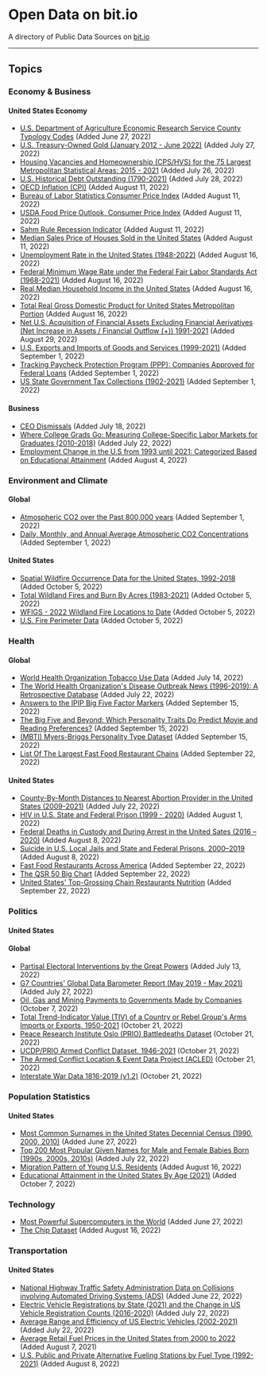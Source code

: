 # Open Data on bit.io
A directory of Public Data Sources on [bit.io](https://bit.io)
___

## Topics
### Economy & Business
#### United States Economy
- [U.S. Department of Agriculture Economic Research Service County Typology Codes](https://bit.io/bitdotio/county_typology_codes?utm_source=github&utm_medium=social&utm_campaign=publicdata-county-typology) (Added June 27, 2022)
- [U.S. Treasury-Owned Gold (January 2012 - June 2022)](https://bit.io/bitdotio/us-treasury-gold?utm_source=github&utm_medium=social&utm_campaign=us-treasury-gold) (Added July 27, 2022)
- [Housing Vacancies and Homeownership (CPS/HVS) for the 75 Largest Metropolitan Statistical Areas: 2015 - 2021](https://bit.io/bitdotio/census-housing-vacancy?utm_source=github&utm_medium=social&utm_campaign=census-housing-vacancy) (Added July 26, 2022)
- [U.S. Historical Debt Outstanding (1790-2021)](https://bit.io/bitdotio/us-historical-debt?utm_source=github&utm_medium=social&utm_campaign=us-historical-debt) (Added July 28, 2022)
- [OECD Inflation (CPI)](https://bit.io/bitdotio/oecd-cpi) (Added August 11, 2022)
- [Bureau of Labor Statistics Consumer Price Index](https://bit.io/bitdotio/bls-cpi) (Added August 11, 2022)
- [USDA Food Price Outlook, Consumer Price Index](https://bit.io/bitdotio/usda-food-price-outlook) (Added August 11, 2022)
- [Sahm Rule Recession Indicator](https://bit.io/bitdotio/sahm-indicator) (Added August 11, 2022)
- [Median Sales Price of Houses Sold in the United States](https://bit.io/bitdotio/census-home-sale-prices?utm_source=github&utm_medium=social&utm_campaign=census-home-sale-prices) (Added August 11, 2022)
- [Unemployment Rate in the United States (1948-2022)](https://bit.io/bitdotio/bls-unemployment-rate?utm_source=github&utm_medium=social&utm_campaign=bls-unemployment-rate) (Added August 16, 2022)
- [Federal Minimum Wage Rate under the Federal Fair Labor Standards Act (1968-2021)](https://bit.io/bitdotio/dol-fed-min-wage?utm_source=github&utm_medium=social&utm_campaign=dol-fed-min-wage) (Added August 16, 2022)
- [Real Median Household Income in the United States](https://bit.io/bitdotio/census-median-hh-income?utm_source=github&utm_medium=social&utm_campaign=census-median-hh-income) (Added August 16, 2022)
- [Total Real Gross Domestic Product for United States Metropolitan Portion](https://bit.io/bitdotio/bea-total-metro-gdp?utm_source=github&utm_medium=social&utm_campaign=bea-total-metro-gdp) (Added August 16, 2022)
- [Net U.S. Acquisition of Financial Assets Excluding Financial Aerivatives (Net Increase in Assets / Financial Outflow (+)) 1991-2021](https://bit.io/bitdotio/bea_financial_assets?utm_source=github&utm_medium=social&utm_campaign=bea_financial_assets) (Added August 29, 2022)
- [U.S. Exports and Imports of Goods and Services (1999-2021)](https://bit.io/bitdotio/bea_imports_exports?utm_source=github&utm_medium=social&utm_campaign=bea_imports_exports) (Added September 1, 2022)
- [Tracking Paycheck Protection Program (PPP): Companies Approved for Federal Loans](https://bit.io/bitdotio/sba_ppp_loans?utm_source=github&utm_medium=social&utm_campaign=sba_ppp_loans) (Added September 1, 2022)
- [US State Government Tax Collections (1902-2021)](https://bit.io/bitdotio/us-state-taxes?utm_source=github&utm_medium=social&utm_campaign=us-state-taxes) (Added September 1, 2022)

#### Business
- [CEO Dismissals](https://bit.io/bitdotio/ceo_dismissals?utm_source=github&utm_medium=social&utm_campaign=publicdata-ceo-dismissals) (Added July 18, 2022)
- [Where College Grads Go: Measuring College-Specific Labor Markets for Graduates (2010-2018)](https://bit.io/bitdotio/grads-on-the-go?utm_source=github&utm_medium=social&utm_campaign=grads-on-the-go) (Added July 22, 2022)
- [Employment Change in the U.S from 1993 until 2021: Categorized Based on Educational Attainment](https://bit.io/bitdotio/qwi-employment-edu?utm_source=github&utm_medium=social&utm_campaign=qwi-employment-edu) (Added August 4, 2022)

### Environment and Climate
#### Global
- [Atmospheric CO2 over the Past 800,000 years](https://bit.io/bitdotio/noaa-historical-co2?utm_source=github&utm_medium=social&utm_campaign=noaa-historical-co2) (Added September 1, 2022)
- [Daily, Monthly, and Annual Average Atmospheric CO2 Concentrations](https://bit.io/bitdotio/noaa-global-co2-trends?utm_source=github&utm_medium=social&utm_campaign=noaa-global-co2-trends) (Added September 1, 2022)

#### United States
- [Spatial Wildfire Occurrence Data for the United States, 1992-2018](https://bit.io/bitdotio/us_wildfires_spatial?utm_source=github&utm_medium=social&utm_campaign=us_wildfires_spatial) (Added October 5, 2022)
- [Total Wildland Fires and Burn By Acres (1983-2021)](https://bit.io/bitdotio/nifc_wildfire_acres?utm_source=github&utm_medium=social&utm_campaign=nifc_wildfire_acres) (Added October 5, 2022)
- [WFIGS - 2022 Wildland Fire Locations to Date](https://bit.io/bitdotio/wfigs_fire_locations?utm_source=github&utm_medium=social&utm_campaign=wfigs_fire_locations) (Added October 5, 2022)
- [U.S. Fire Perimeter Data](https://bit.io/bitdotio/nifc_fire_perimeter?utm_source=github&utm_medium=social&utm_campaign=nifc_fire_perimeter) (Added October 5, 2022)

### Health
#### Global
- [World Health Organization Tobacco Use Data](https://bit.io/bitdotio/who_tobacco_use?utm_source=github&utm_medium=social&utm_campaign=publicdata-who-tobacco-use) (Added July 14, 2022)
- [The World Health Organization's Disease Outbreak News (1996-2019): A Retrospective Database](https://bit.io/bitdotio/disease-outbreak-news?utm_source=github&utm_medium=social&utm_campaign=disease-outbreak-news) (Added July 22, 2022)
- [Answers to the IPIP Big Five Factor Markers](https://bit.io/bitdotio/openpsych-big5?utm_source=github&utm_medium=social&utm_campaign=openpsych-big5) (Added September 15, 2022)
- [The Big Five and Beyond: Which Personality Traits Do Predict Movie and Reading Preferences?](https://bit.io/bitdotio/big5-movies-books?utm_source=github&utm_medium=social&utm_campaign=big5-movies-books)  (Added September 15, 2022)
- [(MBTI) Myers-Briggs Personality Type Dataset](https://bit.io/bitdotio/mbti-forum-posts?utm_source=github&utm_medium=social&utm_campaign=mbti-forum-posts) (Added September 15, 2022)
- [List Of The Largest Fast Food Restaurant Chains](https://bit.io/bitdotio/wiki_fast_food_chains?utm_source=github&utm_medium=social&utm_campaign=wiki_fast_food_chains) (Added September 22, 2022)

#### United States
- [County-By-Month Distances to Nearest Abortion Provider in the United States (2009-2021)](https://bit.io/bitdotio/abortion-provider-dist?utm_source=github&utm_medium=social&utm_campaign=abortion-provider-dist) (Added July 22, 2022)
- [HIV in U.S. State and Federal Prison (1999 - 2020)](https://bit.io/bitdotio/doj-hiv-prisons?utm_source=github&utm_medium=social&utm_campaign=doj-hiv-prisons) (Added August 1, 2022)
- [Federal Deaths in Custody and During Arrest in the United Sates (2016 – 2020)](https://bit.io/bitdotio/doj-deaths-custody?utm_source=github&utm_medium=social&utm_campaign=doj-deaths-custody) (Added August 8, 2022)
- [Suicide in U.S. Local Jails and State and Federal Prisons, 2000–2019](https://bit.io/bitdotio/doj-prison-suicides?utm_source=github&utm_medium=social&utm_campaign=doj-prison-suicides) (Added August 8, 2022)
- [Fast Food Restaurants Across America](https://bit.io/bitdotio/fast_food_america?utm_source=github&utm_medium=social&utm_campaign=fast_food_america) (Added September 22, 2022)
- [The QSR 50 Big Chart](https://bit.io/bitdotio/qsr_50_big_2021?utm_source=github&utm_medium=social&utm_campaign=qsr_50_big_2021) (Added September 22, 2022)
- [United States' Top-Grossing Chain Restaurants Nutrition](https://bit.io/bitdotio/menustat_nutrition?utm_source=github&utm_medium=social&utm_campaign=menustat_nutrition) (Added September 22, 2022)


### Politics
#### United States
#### Global
- [Partisal Electoral Interventions by the Great Powers](https://bit.io/bitdotio/peig?utm_source=github&utm_medium=social&utm_campaign=publicdata-peig) (Added July 13, 2022)
- [G7 Countries' Global Data Barometer Report (May 2019 - May 2021)](https://bit.io/bitdotio/g7-data-barometer?utm_source=github&utm_medium=social&utm_campaign=g7-data-barometer) (Added July 27, 2022)
- [Oil, Gas and Mining Payments to Governments Made by Companies](https://bit.io/bitdotio/nat_resource_payments?utm_source=github&utm_medium=social&utm_campaign=nat_resource_payments) (October 7, 2022)
- [Total Trend-Indicator Value (TIV) of a Country or Rebel Group's Arms Imports or Exports, 1950-2021](https://bit.io/bitdotio/sipri_arms_imp_exp?utm_source=github&utm_medium=social&utm_campaign=sipri_arms_imp_exp) (October 21, 2022)
- [Peace Research Institute Oslo (PRIO) Battledeaths Dataset](https://bit.io/bitdotio/prio_battle_deaths?utm_source=github&utm_medium=social&utm_campaign=prio_battle_deaths) (October 21, 2022)
- [UCDP/PRIO Armed Conflict Dataset, 1946-2021](https://bit.io/bitdotio/prio_armed_conflict?utm_source=github&utm_medium=social&utm_campaign=prio_armed_conflict) (October 21, 2022)
- [The Armed Conflict Location & Event Data Project (ACLED)](https://bit.io/bitdotio/acled_conflict_loc?utm_source=github&utm_medium=social&utm_campaign=acled_conflict_loc) (October 21, 2022)
- [Interstate War Data 1816-2019 (v1.2)](https://bit.io/bitdotio/interstate_war?utm_source=github&utm_medium=social&utm_campaign=interstate_war) (October 21, 2022)

### Population Statistics
#### United States
- [Most Common Surnames in the United States Decennial Census (1990, 2000, 2010)](https://bit.io/bitdotio/census-surnames?utm_source=github&utm_medium=social&utm_campaign=publicdata-surnames) (Added June 27, 2022)
- [Top 200 Most Popular Given Names for Male and Female Babies Born (1990s, 2000s, 2010s)](https://bit.io/bitdotio/ssa-given-names?utm_source=github&utm_medium=social&utm_campaign=ssa-given-names) (Added July 22, 2022)
- [Migration Pattern of Young U.S. Residents](https://bit.io/bitdotio/us-migration-patterns?utm_source=github&utm_medium=social&utm_campaign=us-migration-patterns) (Added August 16, 2022)
- [Educational Attainment in the United States By Age (2021)](https://bit.io/bitdotio/census_ed_by_age?utm_source=github&utm_medium=social&utm_campaign=census_ed_by_age) (Added October 7, 2022)

### Technology
- [Most Powerful Supercomputers in the World](https://bit.io/bitdotio/top500_supercomputers?utm_source=github&utm_medium=social&utm_campaign=publicdata-supercomputers) (Added June 27, 2022)
- [The Chip Dataset](https://bit.io/bitdotio/cpu-gpu-chips?utm_source=github&utm_medium=social&utm_campaign=cpu-gpu-chips) (Added August 16, 2022)

### Transportation
#### United States
- [National Highway Traffic Safety Administration Data on Collisions involving Automated Driving Systems (ADS)](https://bit.io/bitdotio/nhtsa_ads_crashes?utm_source=github&utm_medium=social&utm_campaign=publicdata-nhtsa) (Added June 22, 2022)
- [Electric Vehicle Registrations by State (2021) and the Change in US Vehicle Registration Counts (2016-2020)](https://bit.io/bitdotio/ev-registration?utm_source=github&utm_medium=social&utm_campaign=ev-registration) (Added July 22, 2022)
- [Average Range and Efficiency of US Electric Vehicles (2002-2021)](https://bit.io/bitdotio/usdoe-ev-range?utm_source=github&utm_medium=social&utm_campaign=usdoe-ev-range) (Added July 22, 2022)
- [Average Retail Fuel Prices in the United States from 2000 to 2022](https://bit.io/bitdotio/afdc-retail-fuel-prices?utm_source=github&utm_medium=social&utm_campaign=afdc-retail-fuel-prices) (Added August 7, 2021)
- [U.S. Public and Private Alternative Fueling Stations by Fuel Type (1992-2021)](https://bit.io/bitdotio/afdc-fueling-stations?utm_source=github&utm_medium=social&utm_campaign=afdc-fueling-stations) (Added August 8, 2022)
